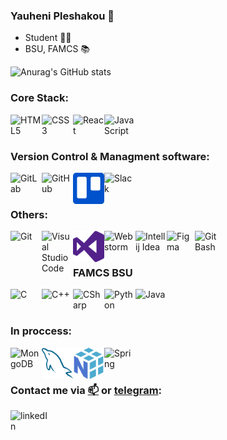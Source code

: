 ### Yauheni Pleshakou :star2:


* Student :technologist:
* BSU, FAMCS :books:

![Anurag's GitHub stats](https://github-readme-stats.vercel.app/api?username=babymexico&show_icons=true&theme=ayu-mirage)
### Core Stack:
[<img align="left" alt="HTML5" width="50px" src="https://cdn.jsdelivr.net/gh/devicons/devicon/icons/html5/html5-original-wordmark.svg" />][html5]
[<img align="left" alt="CSS3" width="50px" src="https://cdn.jsdelivr.net/gh/devicons/devicon/icons/css3/css3-original-wordmark.svg" />][css3]
[<img align="left" alt="React" width="50px" src="https://cdn.jsdelivr.net/gh/devicons/devicon/icons/react/react-original.svg" />][reactdocumentation]
[<img align="left" alt="JavaScript" width="50px" src="https://cdn.jsdelivr.net/gh/devicons/devicon/icons/javascript/javascript-original.svg" />][javascript]

<br />
<br />

### Version Control & Managment software:
[<img align="left" alt="GitLab" width="50px" src="https://cdn.jsdelivr.net/gh/devicons/devicon/icons/gitlab/gitlab-original.svg" />][gitlab]
[<img align="left" alt="GitHub" width="50px" src="https://cdn.jsdelivr.net/gh/devicons/devicon/icons/github/github-original.svg" />][github]
[<img align="left" alt="Trello" width="50px" src="https://github.com/devicons/devicon/blob/master/icons/trello/trello-plain.svg" />][trello]
[<img align="left" alt="Slack" width="50px" src="https://cdn.jsdelivr.net/gh/devicons/devicon/icons/slack/slack-original.svg" />][slack]


<br />
<br />

### Others:
[<img align="left" alt="Git" width="50px" src="https://cdn.jsdelivr.net/gh/devicons/devicon/icons/git/git-original.svg" />][git]
[<img align="left" alt="Visual Studio Code" width="50px" src="https://cdn.jsdelivr.net/gh/devicons/devicon/icons/vscode/vscode-original.svg" />][visualstudio]
[<img align="left" alt="Visual Studio" width="50px" src="https://github.com/devicons/devicon/blob/master/icons/visualstudio/visualstudio-plain.svg" />][vs]
[<img align="left" alt="Webstorm" width="50px" src="https://cdn.jsdelivr.net/gh/devicons/devicon/icons/webstorm/webstorm-original.svg" />][webstorm]
[<img align="left" alt="Intellij Idea" width="50px" src="https://res.cloudinary.com/nooskii/image/upload/v1704201885/github_readme/inrjvavfrn1bgykq4uha.png" />][intellij]
[<img align="left" alt="Figma" width="45px" src="https://cdn.jsdelivr.net/gh/devicons/devicon/icons/figma/figma-original.svg" />][figma]
[<img align="left" alt="Git Bash" width="50px" src="https://res.cloudinary.com/nooskii/image/upload/v1704201884/github_readme/ur7ozbty9qvxxbwsstry.svg" />][bash]


<br />
<br />

###  FAMCS BSU 
[<img align="left" alt="C" width="50px" src="https://cdn.jsdelivr.net/gh/devicons/devicon/icons/c/c-original.svg" />][c]
[<img align="left" alt="C++" width="50px" src="https://cdn.jsdelivr.net/gh/devicons/devicon/icons/cplusplus/cplusplus-original.svg" />][cplusplus]
[<img align="left" alt="CSharp" width="50px" src="https://cdn.jsdelivr.net/gh/devicons/devicon/icons/csharp/csharp-original.svg" />][csharp]
[<img align="left" alt="Python" width="50px" src="https://cdn.jsdelivr.net/gh/devicons/devicon/icons/python/python-original.svg" />][python]
[<img align="left" alt="Java" width="50px" src="https://cdn.jsdelivr.net/gh/devicons/devicon/icons/java/java-original.svg" />][java]

<br />
<br />

###  In proccess:

[<img align="left" alt="MongoDB" width="50px" src="https://cdn.jsdelivr.net/gh/devicons/devicon/icons/mongodb/mongodb-original-wordmark.svg" />][mongoDB]
[<img align="left" alt="MySQL" width="50px" src="https://github.com/devicons/devicon/blob/master/icons/mysql/mysql-original.svg" />][mysql]
[<img align="left" alt="NumPy" width="50px" src="https://github.com/devicons/devicon/blob/master/icons/numpy/numpy-original.svg" />][numpy]
[<img align="left" alt="Spring" width="50px" src="https://res.cloudinary.com/nooskii/image/upload/v1704202759/github_readme/a0wt61eu3f1ondkds0ij.svg" />][spring]

<br />
<br />

### Contact me via [:mailbox:](yauhenipleshakou@gmail.com) or [telegram](https://t.me/baby_mexico):
[<img align="left" alt="linkedIn" width="60px" src="https://cdn.jsdelivr.net/gh/devicons/devicon/icons/linkedin/linkedin-original.svg" />][linkedin]

<br />
<br />
<br />

[website]: https://babymexico.github.io/rsschool-cv
[linkedin]: https://www.linkedin.com/in/eugene-pleshakou-84a10320a/
[reactdocumentation]: https://reactjs.org/
[reduxdocumentation]: https://redux.js.org
[visualstudio]: https://code.visualstudio.com
[vs]: https://visualstudio.microsoft.com/
[intellij]: https://www.jetbrains.com/idea/
[bash]: https://git-scm.com/
[numpy]: https://numpy.org/
[javafx]: https://openjfx.io/
[spring]: https://spring.io/
[mysql]: https://www.mysql.com/
[trello]: https://trello.com/
[html5]: https://en.wikipedia.org/wiki/HTML
[css3]: https://en.wikipedia.org/wiki/Cascading_Style_Sheets
[sass]: https://sass-lang.com
[nodejs]: https://nodejs.org/en
[git]: https://git-scm.com
[github]: https://github.com
[terminal]: https://docs.microsoft.com/en-us/windows/terminal
[javascript]: https://www.javascript.com
[typescript]: https://www.typescriptlang.org
[jest]: https://jestjs.io
[vue]: https://vuejs.org
[npm]: https://www.npmjs.com
[eslint]: https://eslint.org
[prettier]: https://prettier.io
[babel]: https://babeljs.io
[redux]: https://redux.js.org
[markdown]: https://www.markdownguide.org
[lodash]: https://lodash.com
[googleanalytics]: https://analytics.google.com
[netlify]: https://www.netlify.com
[shellScript]: https://www.shellscript.sh
[cplusplus]: https://isocpp.org
[csharp]: https://docs.microsoft.com/en-us/dotnet/csharp
[vue]: https://v3.vuejs.org
[python]: https://www.python.org
[graphql]: https://graphql.org
[java]: https://www.java.com
[webpack]: https://webpack.js.org
[c]: https://docs.microsoft.com/en-us/cpp/c-language/?view=msvc-160
[docker]: https://www.docker.com
[figma]: https://www.figma.com
[less]: https://lesscss.org
[mongoDB]: https://www.mongodb.com
[nextjs]: https://nextjs.org
[sveltejs]: https://svelte.dev
[yarn]: https://yarnpkg.com
[treejs]: https://threejs.org
[tailwind]: https://tailwindcss.com
[slack]: https://slack.com
[nestjs]: https://nestjs.com
[materialui]: https://mui.com
[jira]: https://www.atlassian.com/software/jira
[gitlab]: https://gitlab.com
[bower]: https://bower.io
[bitbucket]: https://bitbucket.org
[webstorm]: https://www.jetbrains.com/webstorm
[amazonws]: https://aws.amazon.com
[springjs]: https://spring.js.org
[nuxtjs]: https://nuxt.com/
[electron]: https://www.electronjs.org/
[vim]: https://neovim.io/
[ionic]: https://ionicframework.com/
[postgresql]: https://www.postgresql.org/